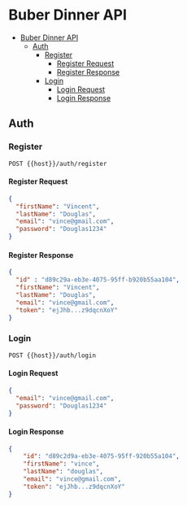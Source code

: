 # Buber Dinner API

- [Buber Dinner API](#buber-dinner-api)
    - [Auth](#auth)
        - [Register](#register)
            - [Register Request](#register-request)
            - [Register Response](#register-response)
        - [Login](#login)
            - [Login Request](#login-request)
            - [Login Response](#login-response)

## Auth

### Register

```
POST {{host}}/auth/register
```

#### Register Request

```json
{
  "firstName": "Vincent",
  "lastName": "Douglas",
  "email": "vince@gmail.com",
  "password": "Douglas1234"
}
```

#### Register Response

```json
{
  "id" : "d89c29a-eb3e-4075-95ff-b920b55aa104",
  "firstName": "Vincent",
  "lastName": "Douglas",
  "email": "vince@gmail.com",
  "token": "ejJhb...z9dqcnXoY"
}
```

### Login

```
POST {{host}}/auth/login
```

#### Login Request

```json
{
  "email": "vince@gmail.com",
  "password": "Douglas1234"
}
```

#### Login Response

```json
{
    "id": "d89c2d9a-eb3e-4075-95ff-920b55a104",
    "firstName": "vince",
    "lastName": "douglas",
    "email": "vince@gmail.com",
    "token": "ejJhb...z9dqcnXoY"
}
```